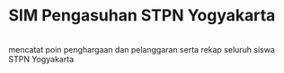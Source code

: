 # SIM Pengasuhan STPN Yogyakarta

<br> mencatat poin penghargaan dan pelanggaran serta rekap seluruh siswa STPN Yogyakarta
